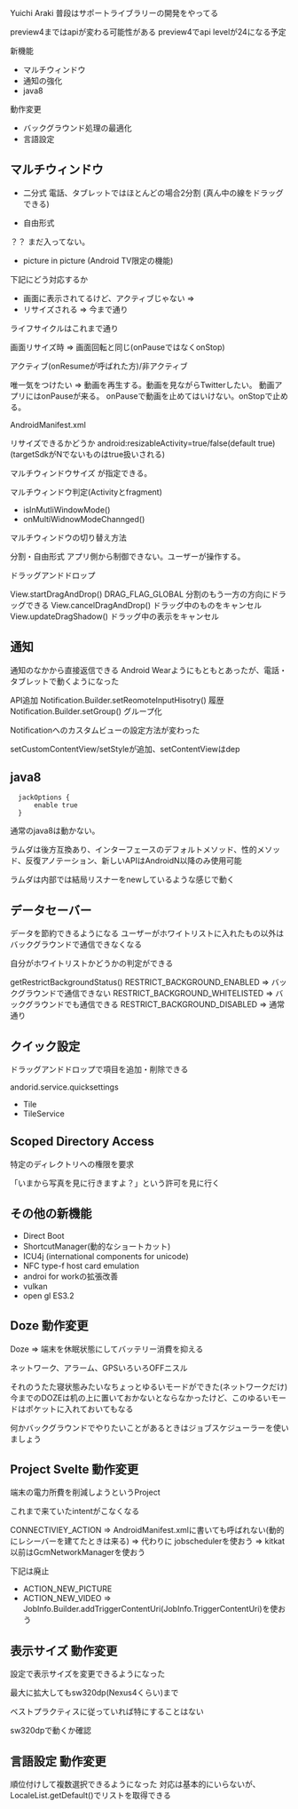 Yuichi Araki
普段はサポートライブラリーの開発をやってる

preview4まではapiが変わる可能性がある
preview4でapi levelが24になる予定

新機能

- マルチウィンドウ
- 通知の強化
- java8

動作変更

- バックグラウンド処理の最適化
- 言語設定

## マルチウィンドウ

- 二分式
 電話、タブレットではほとんどの場合2分割 (真ん中の線をドラッグできる)

- 自由形式

 ？？ まだ入ってない。

- picture in picture (Android TV限定の機能)


下記にどう対応するか
- 画面に表示されてるけど、アクティブじゃない
  =>
- リサイズされる
  => 今まで通り

ライフサイクルはこれまで通り

画面リサイズ時 => 画面回転と同じ(onPauseではなくonStop)

アクティブ(onResumeが呼ばれた方)/非アクティブ

唯一気をつけたい
=> 動画を再生する。動画を見ながらTwitterしたい。
   動画アプリにはonPauseが来る。
   onPauseで動画を止めてはいけない。onStopで止める。


AndroidManifest.xml

リサイズできるかどうか
android:resizableActivity=true/false(default true)
(targetSdkがNでないものはtrue扱いされる)


マルチウィンドウサイズ
<layout minimalHeight="" minimalWidth="" defaultHeight="" defaultWidth="" />
が指定できる。

マルチウィンドウ判定(Activityとfragment)
- isInMutliWindowMode()
- onMultiWidnowModeChannged()


マルチウィンドウの切り替え方法

分割・自由形式
アプリ側から制御できない。ユーザーが操作する。


ドラッグアンドドロップ

View.startDragAndDrop() DRAG_FLAG_GLOBAL 分割のもう一方の方向にドラッグできる
View.cancelDragAndDrop() ドラッグ中のものをキャンセル
View.updateDragShadow() ドラッグ中の表示をキャンセル


## 通知

通知のなかから直接返信できる
Android Wearようにもともとあったが、電話・タブレットで動くようになった

API追加
Notification.Builder.setReomoteInputHisotry() 履歴
Notification.Builder.setGroup() グループ化

Notificationへのカスタムビューの設定方法が変わった

setCustomContentView/setStyleが追加、setContentViewはdep

## java8

```
  jackOptions {
      enable true
  }
```

通常のjava8は動かない。

ラムダは後方互換あり、インターフェースのデフォルトメソッド、性的メソッド、反復アノテーション、新しいAPIはAndroidN以降のみ使用可能

ラムダは内部では結局リスナーをnewしているような感じで動く

## データセーバー

データを節約できるようになる
ユーザーがホワイトリストに入れたもの以外はバックグラウンドで通信できなくなる

自分がホワイトリストかどうかの判定ができる

getRestrictBackgroundStatus()
RESTRICT_BACKGROUND_ENABLED => バックグラウンドで通信できない
RESTRICT_BACKGROUND_WHITELISTED => バックグラウンドでも通信できる
RESTRICT_BACKGROUND_DISABLED => 通常通り

## クイック設定

ドラッグアンドドロップで項目を追加・削除できる

andorid.service.quicksettings

- Tile
- TileService

## Scoped Directory Access

特定のディレクトリへの権限を要求

「いまから写真を見に行きますよ？」という許可を見に行く

## その他の新機能

- Direct Boot
- ShortcutManager(動的なショートカット)
- ICU4j (international components for unicode)
- NFC type-f host card emulation
- androi for workの拡張改善
- vulkan
- open gl ES3.2

## Doze 動作変更

Doze => 端末を休眠状態にしてバッテリー消費を抑える

ネットワーク、アラーム、GPSいろいろOFFニスル

それのうたた寝状態みたいなちょっとゆるいモードができた(ネットワークだけ)
今までのDOZEは机の上に置いておかないとならなかったけど、このゆるいモードはポケットに入れておいてもなる

何かバックグラウンドでやりたいことがあるときはジョブスケジューラーを使いましょう

## Project Svelte 動作変更

端末の電力所費を削減しようというProject

これまで来ていたintentがこなくなる

CONNECTIVIEY_ACTION => AndroidManifest.xmlに書いても呼ばれない(動的にレシーバーを建てたときは来る)
=> 代わりに jobschedulerを使おう => kitkat以前はGcmNetworkManagerを使おう

下記は廃止
- ACTION_NEW_PICTURE
- ACTION_NEW_VIDEO
=> JobInfo.Builder.addTriggerContentUri(JobInfo.TriggerContentUri)を使おう

## 表示サイズ 動作変更

設定で表示サイズを変更できるようになった

最大に拡大してもsw320dp(Nexus4くらい)まで

ベストプラクティスに従っていれば特にすることはない

sw320dpで動くか確認

## 言語設定 動作変更

順位付けして複数選択できるようになった
対応は基本的にいらないが、LocaleList.getDefault()でリストを取得できる
